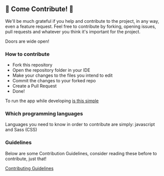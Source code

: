 ## :tada: Come Contribute! :tada:

We'll be much grateful if you help and contribute to the project, in any way, even a feature request.
Feel free to contribute by forking, opening issues, pull requests and whatever you think it's important for the project.

Doors are wide open!


### How to contribute 

- Fork this repository
- Open the repository folder in your IDE
- Make your changes to the files you intend to edit
- Commit the changes to your forked repo
- Create a Pull Request
- Done!

To run the app while developing [is this simple](https://github.com/720kb/ndm/blob/master/doc/DEVELOP.md)

### Which programming languages

Languages you need to know in order to contribute are simply: javascript and Sass (CSS)

### Guidelines

Below are some Contribution Guidelines, consider reading these before to contribute, just that!

[Contributing Guidelines](https://github.com/720kb/ndm/blob/master/CONTRIBUTING.md)


